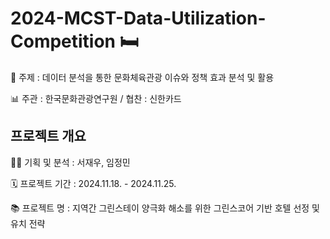 # 2024-MCST-Data-Utilization-Competition 🛏️

🥇 주제 : 데이터 분석을 통한 문화체육관광 이슈와 정책 효과 분석 및 활용

📊 주관 : 한국문화관광연구원 / 협찬 : 신한카드

## 프로젝트 개요

👩‍💻 기획 및 분석 : 서재우, 임정민

🗓 프로젝트 기간 : 2024.11.18. - 2024.11.25.

📚 프로젝트 명 : 지역간 그린스테이 양극화 해소를 위한 그린스코어 기반 호텔 선정 및 유치 전략
